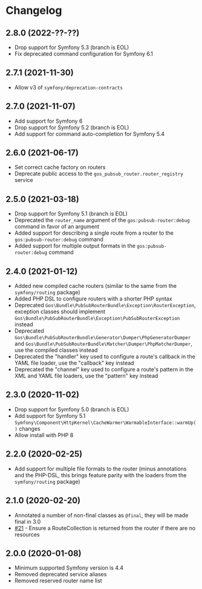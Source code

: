 # Changelog

## 2.8.0 (2022-??-??)

- Drop support for Symfony 5.3 (branch is EOL)
- Fix deprecated command configuration for Symfony 6.1

## 2.7.1 (2021-11-30)

- Allow v3 of `symfony/deprecation-contracts`

## 2.7.0 (2021-11-07)

- Add support for Symfony 6
- Drop support for Symfony 5.2 (branch is EOL)
- Add support for command auto-completion for Symfony 5.4

## 2.6.0 (2021-06-17)

- Set correct cache factory on routers
- Deprecate public access to the `gos_pubsub_router.router_registry` service

## 2.5.0 (2021-03-18)

- Drop support for Symfony 5.1 (branch is EOL)
- Deprecated the `router_name` argument of the `gos:pubsub-router:debug` command in favor of an argument
- Added support for describing a single route from a router to the `gos:pubsub-router:debug` command
- Added support for multiple output formats in the `gos:pubsub-router:debug` command

## 2.4.0 (2021-01-12)

- Added new compiled cache routers (similar to the same from the `symfony/routing` package)
- Added PHP DSL to configure routers with a shorter PHP syntax
- Deprecated `Gos\Bundle\PubSubRouterBundle\Exception\RouterException`, exception classes should implement `Gos\Bundle\PubSubRouterBundle\Exception\PubSubRouterException` instead
- Deprecated `Gos\Bundle\PubSubRouterBundle\Generator\Dumper\PhpGeneratorDumper` and `Gos\Bundle\PubSubRouterBundle\Matcher\Dumper\PhpMatcherDumper`, use the compiled classes instead
- Deprecated the "handler" key used to configure a route's callback in the YAML file loader, use the "callback" key instead
- Deprecated the "channel" key used to configure a route's pattern in the XML and YAML file loaders, use the "pattern" key instead

## 2.3.0 (2020-11-02)

- Drop support for Symfony 5.0 (branch is EOL)
- Add support for Symfony 5.1 `Symfony\Component\HttpKernel\CacheWarmer\WarmableInterface::warmUp()` changes
- Allow install with PHP 8

## 2.2.0 (2020-02-25)

- Add support for multiple file formats to the router (minus annotations and the PHP-DSL, this brings feature parity with the loaders from the `symfony/routing` package)

## 2.1.0 (2020-02-20)

- Annotated a number of non-final classes as `@final`, they will be made final in 3.0
- [#21](https://github.com/GeniusesOfSymfony/PubSubRouterBundle/issues/21) - Ensure a RouteCollection is returned from the router if there are no resources

## 2.0.0 (2020-01-08)

- Minimum supported Symfony version is 4.4
- Removed deprecated service aliases
- Removed reserved router name list
